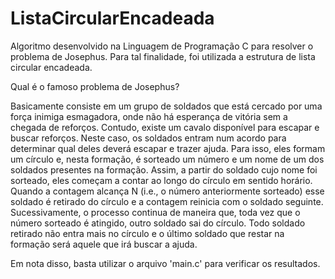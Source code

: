 # ListaCircularEncadeada
Algoritmo desenvolvido na Linguagem de Programação C para resolver o problema de Josephus. Para tal finalidade, foi utilizada a estrutura de lista circular encadeada.

Qual é o famoso problema de Josephus? 
    
Basicamente consiste em um grupo de soldados que está cercado por uma força inimiga esmagadora, onde não há esperança de vitória sem a chegada de           reforços. Contudo, existe um cavalo disponível para escapar e buscar reforços. Neste caso, os soldados entram num acordo para determinar qual deles         deverá escapar e trazer ajuda. Para isso, eles formam um círculo e, nesta formação, é sorteado um número e um nome de um dos soldados presentes na           formação. Assim, a partir do soldado cujo nome foi sorteado, eles começam a contar ao longo do círculo em sentido horário. Quando a contagem alcança N       (i.e., o número anteriormente sorteado) esse soldado é retirado do círculo e a contagem reinicia com o soldado seguinte. Sucessivamente, o processo         continua de maneira que, toda vez que o número sorteado é atingido, outro soldado sai do círculo. Todo soldado retirado não entra mais no círculo e o       último soldado que restar na formação será aquele que irá buscar a ajuda. 
    
Em nota disso, basta utilizar o arquivo 'main.c' para verificar os resultados.

